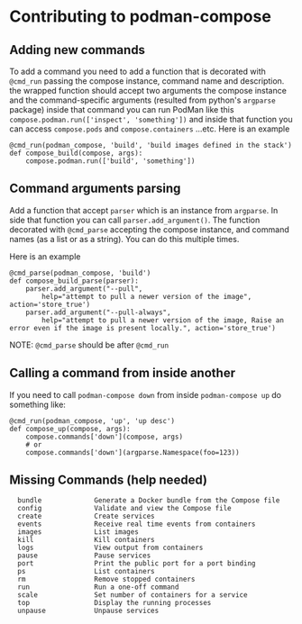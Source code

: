 # Contributing to podman-compose

## Adding new commands

To add a command you need to add a function that is decorated
with `@cmd_run` passing the compose instance, command name and
description. the wrapped function should accept two arguments
the compose instance and the command-specific arguments (resulted
from python's `argparse` package) inside that command you can
run PodMan like this `compose.podman.run(['inspect', 'something'])`
and inside that function you can access `compose.pods`
and `compose.containers` ...etc.
Here is an example

```
@cmd_run(podman_compose, 'build', 'build images defined in the stack')
def compose_build(compose, args):
    compose.podman.run(['build', 'something'])
```

## Command arguments parsing

Add a function that accept `parser` which is an instance from `argparse`.
In side that function you can call `parser.add_argument()`.
The function decorated with `@cmd_parse` accepting the compose instance,
and command names (as a list or as a string).
You can do this multiple times. 

Here is an example

```
@cmd_parse(podman_compose, 'build')
def compose_build_parse(parser):
    parser.add_argument("--pull",
        help="attempt to pull a newer version of the image", action='store_true')
    parser.add_argument("--pull-always",
        help="attempt to pull a newer version of the image, Raise an error even if the image is present locally.", action='store_true')
```

NOTE: `@cmd_parse` should be after `@cmd_run`

## Calling a command from inside another

If you need to call `podman-compose down` from inside `podman-compose up`
do something like:

```
@cmd_run(podman_compose, 'up', 'up desc')
def compose_up(compose, args):
    compose.commands['down'](compose, args)
    # or
    compose.commands['down'](argparse.Namespace(foo=123))
```


## Missing Commands (help needed)
```
  bundle             Generate a Docker bundle from the Compose file
  config             Validate and view the Compose file
  create             Create services
  events             Receive real time events from containers
  images             List images
  kill               Kill containers
  logs               View output from containers
  pause              Pause services
  port               Print the public port for a port binding
  ps                 List containers
  rm                 Remove stopped containers
  run                Run a one-off command
  scale              Set number of containers for a service
  top                Display the running processes
  unpause            Unpause services
```

